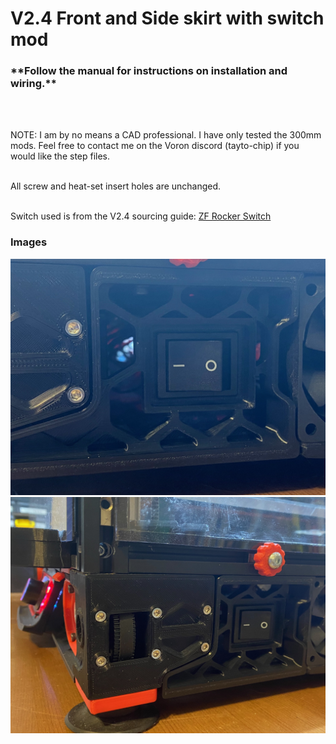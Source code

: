 <h1>V2.4 Front and Side skirt with switch mod</h1>

<h3>**Follow the manual for instructions on installation and wiring.** </h3><br/><br/>

NOTE: I am by no means a CAD professional. I have only tested the 300mm mods. Feel free to contact me on the Voron discord (tayto-chip) if you would like the step files. <br/><br/>

All screw and heat-set insert holes are unchanged. <br/><br/>

Switch used is from the V2.4 sourcing guide: [ZF Rocker Switch](https://www.digikey.com/en/products/detail/zf-electronics/WRG32F2FBBNN/446050?s=N4IgTCBcDaIO4CcDmBmMAzDAjLA7XIAugL5A)

<h3>Images</h3>



![Skirt Switch](./images/IMG_1224.jpeg) <br/>
![Skirt Switch](./images/IMG_1222.jpeg) 

